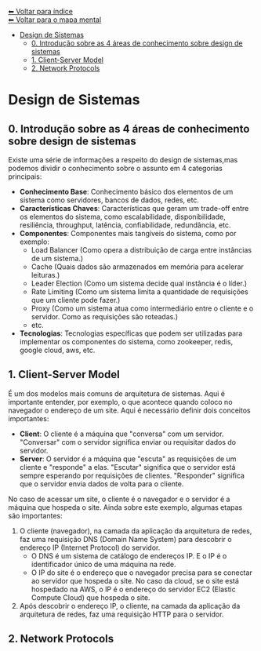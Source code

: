 [⬅ Voltar para índice](../README.md) <br>
[⬅ Voltar para o mapa mental](../Mapa%20Mental.md)

- [Design de Sistemas](#design-de-sistemas)
  - [0. Introdução sobre as 4 áreas de conhecimento sobre design de sistemas](#0-introdução-sobre-as-4-áreas-de-conhecimento-sobre-design-de-sistemas)
  - [1. Client-Server Model](#1-client-server-model)
  - [2. Network Protocols](#2-network-protocols)

# Design de Sistemas

## 0. Introdução sobre as 4 áreas de conhecimento sobre design de sistemas
Existe uma série de informações a respeito do design de sistemas,mas podemos dividir o conhecimento sobre o assunto em 4 categorias principais:
- **Conhecimento Base**: Conhecimento básico dos elementos de um sistema como servidores, bancos de dados, redes, etc.
- **Características Chaves**: Características que geram um trade-off entre os elementos do sistema, como escalabilidade, disponibilidade, resiliência, throughput, latência, confiabilidade, redundância, etc.
- **Componentes**: Componentes mais tangíveis do sistema, como por exemplo:
  - Load Balancer (Como opera a distribuição de carga entre instâncias de um sistema.)
  - Cache (Quais dados são armazenados em memória para acelerar leituras.)
  - Leader Election (Como um sistema decide qual instância é o líder.)
  - Rate Limiting (Como um sistema limita a quantidade de requisições que um cliente pode fazer.)
  - Proxy (Como um sistema atua como intermediário entre o cliente e o servidor. Como as requisições são roteadas.)
  - etc.
- **Tecnologias**: Tecnologias específicas que podem ser utilizadas para implementar os componentes do sistema, como zookeeper, redis, google cloud, aws, etc.

## 1. Client-Server Model
É um dos modelos mais comuns de arquitetura de sistemas. Aqui é importante entender, por exemplo, o que acontece quando coloco no navegador o endereço de um site. Aqui é necessário definir dois conceitos importantes:
- **Client**: O cliente é a máquina que "conversa" com um servidor. "Conversar" com o servidor significa enviar ou requisitar dados do servidor.
- **Server**: O servidor é a máquina que "escuta" as requisições de um cliente e "responde" a elas. "Escutar" significa que o servidor está sempre esperando por requisições de clientes. "Responder" significa que o servidor envia dados de volta para o cliente.

No caso de acessar um site, o cliente é o navegador e o servidor é a máquina que hospeda o site. Ainda sobre este exemplo, algumas etapas são importantes:
1. O cliente (navegador), na camada da aplicação da arquitetura de redes, faz uma requisição DNS (Domain Name System) para descobrir o endereço IP (Internet Protocol) do servidor.
    - O DNS é um sistema de catálogo de endereços IP. E o IP é o identificador único de uma máquina na rede.
    - O IP do site é o endereço que o navegador precisa para se conectar ao servidor que hospeda o site. No caso da cloud, se o site está hospedado na AWS, o IP é o endereço do servidor EC2 (Elastic Compute Cloud) que hospeda o site.
3. Após descobrir o endereço IP, o cliente, na camada da aplicação da arquitetura de redes, faz uma requisição HTTP para o servidor.

## 2. Network Protocols
